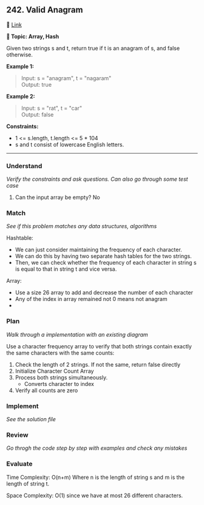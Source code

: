 ## 242. Valid Anagram

🔗 [Link](https://leetcode.com/problems/valid-anagram/description/)

**📝 Topic: Array, Hash**

Given two strings s and t, return true if t is an anagram of s, and false otherwise.

**Example 1:**

> Input: s = "anagram", t = "nagaram"  
Output: true  

**Example 2:**

> Input: s = "rat", t = "car"  
Output: false  

**Constraints:**

- 1 <= s.length, t.length <= 5 * 104
- s and t consist of lowercase English letters.

---

### Understand
_Verify the constraints and ask questions. Can also go through some test case_

1. Can the input array be empty? No

### Match
_See if this problem matches any data structures, algorithms_

Hashtable:
- We can just consider maintaining the frequency of each character. 
- We can do this by having two separate hash tables for the two strings.
- Then, we can check whether the frequency of each character in string s is equal to that in string t and vice versa.

Array:
- Use a size 26 array to add and decrease the number of each character
- Any of the index in array remained not 0 means not anagram
- 

### Plan
_Walk through a implementation with an existing diagram_

Use a character frequency array to verify that both strings contain exactly the same characters with the same counts:
1. Check the length of 2 strings. If not the same, return false directly
2. Initialize Character Count Array
3. Process both strings simultaneously. 
    - Converts character to index
4. Verify all counts are zero

### Implement
_See the solution file_


### Review
_Go throgh the code step by step with examples and check any mistakes_


### Evaluate

Time Complexity: O(n+m) Where n is the length of string s and m is the length of string t.

Space Complexity: O(1) since we have at most 26 different characters.
